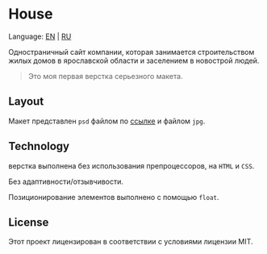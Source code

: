 # House

Language: [EN](https://github.com/AntonGorban/House/blob/master/README.md) | [RU](https://github.com/AntonGorban/House/blob/master/README.RU.md)

Одностраничный сайт компании, которая занимается строительством жилых домов в ярославской области и заселением в новострой людей.

> Это моя первая верстка серьезного макета.

## Layout

Макет представлен `psd` файлом по [ссылке](https://drive.google.com/file/d/160OAVeju-f4q-xNpRDZAw19FPEM6PXWB/view?usp=sharing) и файлом `jpg`.

## Technology

верстка выполнена без использования препроцессоров, на `HTML` и `CSS`.

Без адаптивности/отзывчивости.

Позиционирование элементов выполнено с помощью `float`.

## License

Этот проект лицензирован в соответствии с условиями лицензии MIT.
